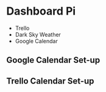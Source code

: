 # Dashboard Pi

- Trello
- Dark Sky Weather
- Google Calendar

## Google Calendar Set-up

## Trello Calendar Set-up
